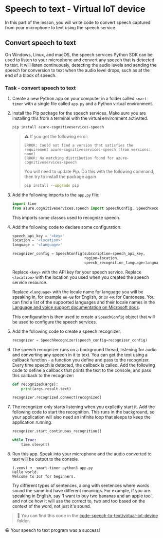 # Speech to text - Virtual IoT device

In this part of the lesson, you will write code to convert speech captured from your microphone to text using the speech service.

## Convert speech to text

On Windows, Linux, and macOS, the speech services Python SDK can be used to listen to your microphone and convert any speech that is detected to text. It will listen continuously, detecting the audio levels and sending the speech for conversion to text when the audio level drops, such as at the end of a block of speech.

### Task - convert speech to text

1. Create a new Python app on your computer in a folder called `smart-timer` with a single file called `app.py` and a Python virtual environment.

1. Install the Pip package for the speech services. Make sure you are installing this from a terminal with the virtual environment activated.

    ```sh
    pip install azure-cognitiveservices-speech
    ```

    > ⚠️ If you get the following error:
    >
    > ```output
    > ERROR: Could not find a version that satisfies the requirement azure-cognitiveservices-speech (from versions: none)
    > ERROR: No matching distribution found for azure-cognitiveservices-speech
    > ```
    >
    > You will need to update Pip. Do this with the following command, then try to install the package again
    >
    > ```sh
    > pip install --upgrade pip
    > ```

1. Add the following imports to the `app,py` file:

    ```python
    import time
    from azure.cognitiveservices.speech import SpeechConfig, SpeechRecognizer
    ```

    This imports some classes used to recognize speech.

1. Add the following code to declare some configuration:

    ```python
    speech_api_key = '<key>'
    location = '<location>'
    language = '<language>'

    recognizer_config = SpeechConfig(subscription=speech_api_key,
                                     region=location,
                                     speech_recognition_language=language)
    ```

    Replace `<key>` with the API key for your speech service. Replace `<location>` with the location you used when you created the speech service resource.

    Replace `<language>` with the locale name for language you will be speaking in, for example `en-GB` for English, or `zn-HK` for Cantonese. You can find a list of the supported languages and their locale names in the [Language and voice support documentation on Microsoft docs](https://docs.microsoft.com/azure/cognitive-services/speech-service/language-support?WT.mc_id=academic-17441-jabenn#speech-to-text).

    This configuration is then used to create a `SpeechConfig` object that will be used to configure the speech services.

1. Add the following code to create a speech recognizer:

    ```python
    recognizer = SpeechRecognizer(speech_config=recognizer_config)
    ```

1. The speech recognizer runs on a background thread, listening for audio and converting any speech in it to text. You can get the text using a callback function - a function you define and pass to the recognizer. Every time speech is detected, the callback is called. Add the following code to define a callback that prints the text to the console, and pass this callback to the recognizer:

    ```python
    def recognized(args):
        print(args.result.text)
    
    recognizer.recognized.connect(recognized)
    ```

1. The recognizer only starts listening when you explicitly start it. Add the following code to start the recognition. This runs in the background, so your application will also need an infinite loop that sleeps to keep the application running.

    ```python
    recognizer.start_continuous_recognition()

    while True:
        time.sleep(1)
    ```

1. Run this app. Speak into your microphone and the audio converted to text will be output to the console.

    ```output
    (.venv) ➜  smart-timer python3 app.py
    Hello world.
    Welcome to IoT for beginners.
    ```

    Try different types of sentences, along with sentences where words sound the same but have different meanings. For example, if you are speaking in English, say 'I want to buy two bananas and an apple too', and notice how it will use the correct to, two and too based on the context of the word, not just it's sound.

> 💁 You can find this code in the [code-speech-to-text/virtual-iot-device](code-speech-to-text/virtual-iot-device) folder.

😀 Your speech to text program was a success!
